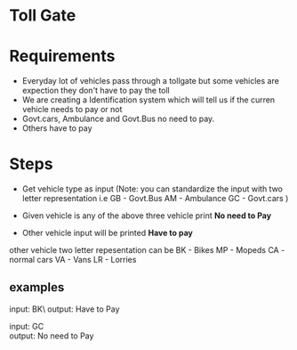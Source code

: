 # Toll Gate

# Requirements
- Everyday lot of vehicles pass through a tollgate but some vehicles are expection they don't have to pay the toll 
- We are creating a Identification system which will tell us if the curren vehicle needs to pay or not
- Govt.cars, Ambulance and Govt.Bus no need to pay.
- Others have to pay

# Steps
- Get vehicle type as input (Note: you can standardize the input with two letter representation i.e GB - Govt.Bus
AM - Ambulance
GC - Govt.cars
)

- Given vehicle is any of the above three vehicle print **No need to Pay**

- Other vehicle input will be printed **Have to pay**

other vehicle two letter repesentation can be 
BK - Bikes
MP - Mopeds
CA - normal cars
VA - Vans
LR - Lorries

## examples
input: BK\ 
output: Have to Pay

input: GC\
output: No need to Pay
